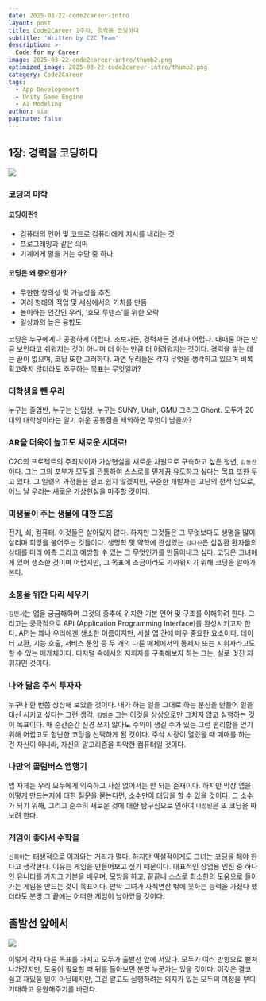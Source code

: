 ```yaml
---
date: 2025-03-22-code2career-intro
layout: post
title: Code2Career 1주차, 경력을 코딩하다
subtitle: 'Written by C2C Team'
description: >-
  Code for my Career
image: 2025-03-22-code2career-intro/thumb2.png
optimized_image: 2025-03-22-code2career-intro/thumb2.png
category: Code2Career
tags:
  - App Developement
  - Unity Game Engine
  - AI Modeling
author: sia
paginate: false
---
```


## 1장: 경력을 코딩하다

![]({{site.url}}/assets/img/2025-03-22-code2career-intro/figure1.png)

### 코딩의 미학

#### 코딩이란?
- 컴퓨터의 언어 및 코드로 컴퓨터에게 지시를 내리는 것
- 프로그래밍과 같은 의미
- 기계에게 말을 거는 수단 중 하나

#### 코딩은 왜 중요한가?
- 무한한 창의성 및 가능성을 추진
- 여러 형태의 직업 및 세상에서의 가치를 만듬
- 놀이하는 인간인 우리, ‘호모 루덴스’를 위한 오락
- 일상과의 높은 융합도

코딩은 누구에게나 공평하게 어렵다. 초보자든, 경력자든 언제나 어렵다. 때때론 아는 만큼 보인다고 쉬워지는 것이 아니며 더 아는 만큼 더 어려워지는 것이다. 경력을 쌓는 데는 끝이 없으며, 코딩 또한 그러하다. 과연 우리들은 각자 무엇을 생각하고 있으며 비록 확고하지 않더라도 추구하는 목표는 무엇일까?

### 대학생을 뺀 우리

누구는 졸업반, 누구는 신입생, 누구는 SUNY, Utah, GMU 그리고 Ghent. 모두가 20대의 대학생이라는 알기 쉬운 공통점을 제외하면 무엇이 남을까?

### AR을 더욱이 높고도 새로운 시대로!

C2C의 프로젝트의 주최자이자 가상현실을 새로운 차원으로 구축하고 싶은 청년, `김동찬`이다. 그는 그의 포부가 모두를 관통하여 스스로를 믿게끔 유도하고 싶다는 목표 또한 두고 있다. 그 일련의 과정들은 결코 쉽지 않겠지만, 꾸준한 개발자는 고난의 천적 임으로, 어느 날 우리는 새로운 가상현실을 마주할 것이다.

### 미생물이 주는 생물에 대한 도움

전기, 쇠, 컴퓨터. 이것들은 살아있지 않다. 하지만 그것들은 그 무엇보다도 생명을 많이 살리며 희망을 불어주는 것들이다. 생명학 및 약학에 관심있는 `김다진`은 심질환 환자들의 상태를 미리 예측 그리고 예방할 수 있는 그 무엇인가를 만들어내고 싶다. 코딩은 그녀에게 있어 생소한 것이며 어렵지만, 그 목표에 조금이라도 가까워지기 위해 코딩을 알아가 본다.

### 소통을 위한 다리 세우기

`김민서`는 앱을 궁금해하며 그것의 중추에 위치한 기본 언어 및 구조를 이해하려 한다. 그리고는 궁극적으로 API (Application Programming Interface)를 완성시키고자 한다. API는 꽤나 우리에겐 생소한 이름이지만, 사실 앱 간에 매우 중요한 요소이다. 데이터 교환, 기능 호출, 서비스 통합 등 두 개의 다른 매체에서의 통제자 또는 지휘자라고도 할 수 있는 매개체이다. 디지털 속에서의 지휘자를 구축해보자 하는 그는, 실로 멋진 지휘자인 것이다.

### 나와 닮은 주식 투자자

누구나 한 번쯤 상상해 보았을 것이다. 내가 하는 일을 그대로 하는 분신을 만들어 일을 대신 시키고 싶다는 그런 생각. `김범준` 그는 이것을 상상으로만 그치지 않고 실행하는 것이 목표이다. 매 순간순간 신경 쓰지 않아도 수익이 생길 수가 있는 그런 편리함을 얻기 위해 어렵고도 험난한 코딩을 선택하게 된 것이다. 주식 시장이 열렸을 때 매매를 하는 건 자신이 아니라, 자신의 알고리즘을 파악한 컴퓨터일 것이다.

### 나만의 콜럼버스 앱행기

앱 자체는 우리 모두에게 익숙하고 사실 없어서는 안 되는 존재이다. 하지만 막상 앱을 어떻게 만드는지에 대한 질문을 묻는다면, 소수만이 대답을 할 수 있을 것이다. 그 소수가 되기 위해, 그리고 순수히 새로운 것에 대한 탐구심으로 인하여 `나성빈`은 또 코딩을 짜보려 한다.

### 게임이 좋아서 수학을

`신희아`는 태생적으로 이과와는 거리가 멀다. 하지만 역설적이게도 그녀는 코딩을 해야 한다고 생각한다. 이유는 게임을 만들어보고 싶기 때문이다. 대표적인 상업용 엔진 중 하나인 유니티를 가지고 기본을 배우며, 모방을 하고, 끝끝내 스스로 최소한의 도움으로 돌아가는 게임을 만드는 것이 목표이다. 만약 그녀가 사칙연산 밖에 못하는 능력을 가졌다 했더라도 분명 그 끝에는 어떠한 게임이 남아있을 것이다.

## 출발선 앞에서

![]({{site.url}}/assets/img/2025-03-22-code2career-intro/thumb.png)

이렇게 각자 다른 목표를 가지고 모두가 출발선 앞에 서있다. 모두가 여러 방향으로 뻗쳐 나가겠지만, 도움이 필요할 때 뒤를 돌아보면 분명 누군가는 있을 것이다. 이것은 결코 쉽고 재밌을 일이 아닐테지만, 그걸 알고도 실행하려는 의지가 있는 모두의 여정을 부디 기대하고 응원해주기를 바란다.
